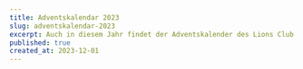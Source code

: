 ```yaml
---
title: Adventskalendar 2023
slug: adventskalendar-2023
excerpt: Auch in diesem Jahr findet der Adventskalender des Lions Club Schliegen im Markgräflerland statt. Die Gewinnnummern erscheinen täglich auf der Homepage www.lionsclub-schliengen.de, verpassen Sie nicht diese regelmäßig zu überprüfen.
published: true
created_at: 2023-12-01
---
```


